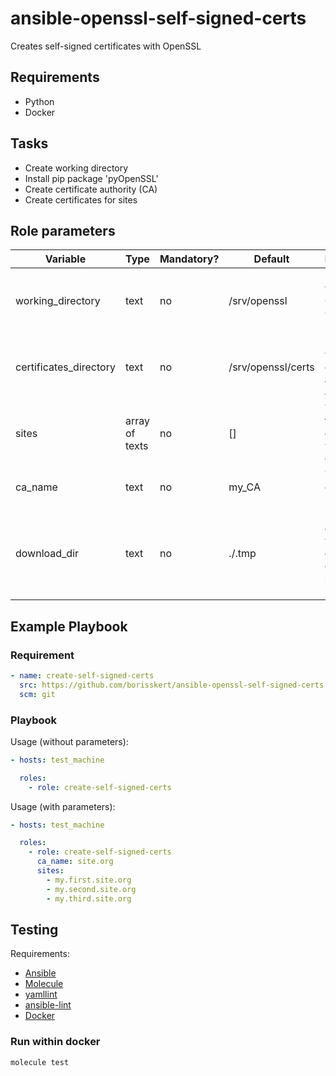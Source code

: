 # ansible-openssl-self-signed-certs

Creates self-signed certificates with OpenSSL

## Requirements

* Python
* Docker

## Tasks

* Create working directory
* Install pip package 'pyOpenSSL'
* Create certificate authority (CA)
* Create certificates for sites

## Role parameters

| Variable      | Type | Mandatory? | Default | Description           |
|---------------|------|------------|---------|-----------------------|
| working_directory | text | no     | /srv/openssl | Directory to which the CA and CSRs are saved |
| certificates_directory | text | no     | /srv/openssl/certs | Directory to which the certificates and keys are saved |
| sites                  | array of texts | no | []           | The sites for which certificates will be created       |
| ca_name                | text | no      | my_CA             | Your certificate name                                  |
| download_dir           | text | no      | ./.tmp            | Download directory where the created CA cert will be stored locally |

## Example Playbook

### Requirement

```yaml
- name: create-self-signed-certs
  src: https://github.com/borisskert/ansible-openssl-self-signed-certs.git
  scm: git
```

### Playbook

Usage (without parameters):

```yaml
- hosts: test_machine

  roles:
    - role: create-self-signed-certs
```

Usage (with parameters):

```yaml
- hosts: test_machine

  roles:
    - role: create-self-signed-certs
      ca_name: site.org
      sites:
        - my.first.site.org
        - my.second.site.org
        - my.third.site.org
```

## Testing

Requirements:

* [Ansible](https://docs.ansible.com/)
* [Molecule](https://molecule.readthedocs.io/en/latest/index.html)
* [yamllint](https://yamllint.readthedocs.io/en/stable/#)
* [ansible-lint](https://docs.ansible.com/ansible-lint/)
* [Docker](https://docs.docker.com/)

### Run within docker

```shell script
molecule test
```
